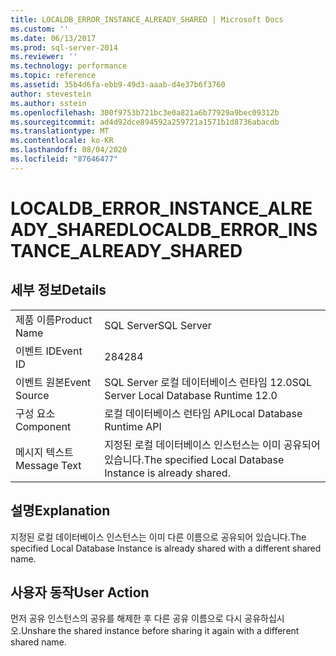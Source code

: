 ```yaml
---
title: LOCALDB_ERROR_INSTANCE_ALREADY_SHARED | Microsoft Docs
ms.custom: ''
ms.date: 06/13/2017
ms.prod: sql-server-2014
ms.reviewer: ''
ms.technology: performance
ms.topic: reference
ms.assetid: 35b4d6fa-ebb9-49d3-aaab-d4e37b6f3760
author: stevestein
ms.author: sstein
ms.openlocfilehash: 300f9753b721bc3e0a821a6b77929a9bec09312b
ms.sourcegitcommit: ad4d92dce894592a259721a1571b1d8736abacdb
ms.translationtype: MT
ms.contentlocale: ko-KR
ms.lasthandoff: 08/04/2020
ms.locfileid: "87646477"
---
```

# <a name="localdb_error_instance_already_shared"></a><span data-ttu-id="decae-102">LOCALDB_ERROR_INSTANCE_ALREADY_SHARED</span><span class="sxs-lookup"><span data-stu-id="decae-102">LOCALDB_ERROR_INSTANCE_ALREADY_SHARED</span></span>
    
## <a name="details"></a><span data-ttu-id="decae-103">세부 정보</span><span class="sxs-lookup"><span data-stu-id="decae-103">Details</span></span>  
  
|||  
|-|-|  
|<span data-ttu-id="decae-104">제품 이름</span><span class="sxs-lookup"><span data-stu-id="decae-104">Product Name</span></span>|<span data-ttu-id="decae-105">SQL Server</span><span class="sxs-lookup"><span data-stu-id="decae-105">SQL Server</span></span>|  
|<span data-ttu-id="decae-106">이벤트 ID</span><span class="sxs-lookup"><span data-stu-id="decae-106">Event ID</span></span>|<span data-ttu-id="decae-107">284</span><span class="sxs-lookup"><span data-stu-id="decae-107">284</span></span>|  
|<span data-ttu-id="decae-108">이벤트 원본</span><span class="sxs-lookup"><span data-stu-id="decae-108">Event Source</span></span>|<span data-ttu-id="decae-109">SQL Server 로컬 데이터베이스 런타임 12.0</span><span class="sxs-lookup"><span data-stu-id="decae-109">SQL Server Local Database Runtime 12.0</span></span>|  
|<span data-ttu-id="decae-110">구성 요소</span><span class="sxs-lookup"><span data-stu-id="decae-110">Component</span></span>|<span data-ttu-id="decae-111">로컬 데이터베이스 런타임 API</span><span class="sxs-lookup"><span data-stu-id="decae-111">Local Database Runtime API</span></span>|  
|<span data-ttu-id="decae-112">메시지 텍스트</span><span class="sxs-lookup"><span data-stu-id="decae-112">Message Text</span></span>|<span data-ttu-id="decae-113">지정된 로컬 데이터베이스 인스턴스는 이미 공유되어 있습니다.</span><span class="sxs-lookup"><span data-stu-id="decae-113">The specified Local Database Instance is already shared.</span></span>|  
  
## <a name="explanation"></a><span data-ttu-id="decae-114">설명</span><span class="sxs-lookup"><span data-stu-id="decae-114">Explanation</span></span>  
 <span data-ttu-id="decae-115">지정된 로컬 데이터베이스 인스턴스는 이미 다른 이름으로 공유되어 있습니다.</span><span class="sxs-lookup"><span data-stu-id="decae-115">The specified Local Database Instance is already shared with a different shared name.</span></span>  
  
## <a name="user-action"></a><span data-ttu-id="decae-116">사용자 동작</span><span class="sxs-lookup"><span data-stu-id="decae-116">User Action</span></span>  
 <span data-ttu-id="decae-117">먼저 공유 인스턴스의 공유를 해제한 후 다른 공유 이름으로 다시 공유하십시오.</span><span class="sxs-lookup"><span data-stu-id="decae-117">Unshare the shared instance before sharing it again with a different shared name.</span></span>  
  
  
